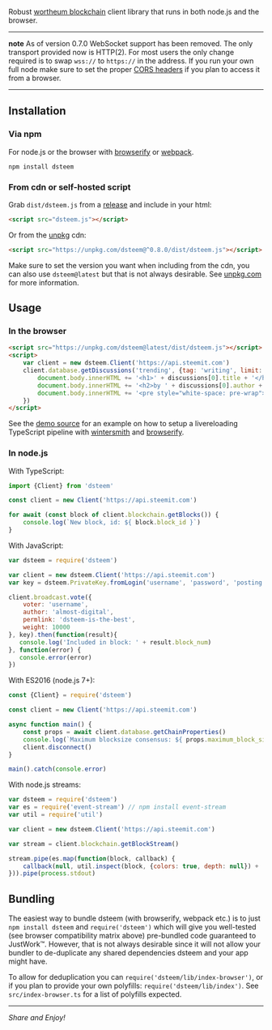 

Robust [wortheum blockchain](https://wortheum.io) client library that runs in both node.js and the browser.


---

**note** As of version 0.7.0 WebSocket support has been removed. The only transport provided now is HTTP(2). For most users the only change required is to swap `wss://` to `https://` in the address. If you run your own full node make sure to set the proper [CORS headers](https://en.wikipedia.org/wiki/Cross-origin_resource_sharing) if you plan to access it from a browser.

---


Installation
------------

### Via npm

For node.js or the browser with [browserify](https://github.com/substack/node-browserify) or [webpack](https://github.com/webpack/webpack).

```
npm install dsteem
```

### From cdn or self-hosted script

Grab `dist/dsteem.js` from a [release](https://github.com/jskvishal/dsteem/releases) and include in your html:

```html
<script src="dsteem.js"></script>
```

Or from the [unpkg](https://unpkg.com) cdn:

```html
<script src="https://unpkg.com/dsteem@^0.8.0/dist/dsteem.js"></script>
```

Make sure to set the version you want when including from the cdn, you can also use `dsteem@latest` but that is not always desirable. See [unpkg.com](https://unpkg.com) for more information.


Usage
-----

### In the browser

```html
<script src="https://unpkg.com/dsteem@latest/dist/dsteem.js"></script>
<script>
    var client = new dsteem.Client('https://api.steemit.com')
    client.database.getDiscussions('trending', {tag: 'writing', limit: 1}).then(function(discussions){
        document.body.innerHTML += '<h1>' + discussions[0].title + '</h1>'
        document.body.innerHTML += '<h2>by ' + discussions[0].author + '</h2>'
        document.body.innerHTML += '<pre style="white-space: pre-wrap">' + discussions[0].body + '</pre>'
    })
</script>
```

See the [demo source](https://github.com/jnordberg/dsteem/tree/master/examples/comment-feed) for an example on how to setup a livereloading TypeScript pipeline with [wintersmith](https://github.com/jnordberg/wintersmith) and [browserify](https://github.com/substack/node-browserify).

### In node.js

With TypeScript:

```typescript
import {Client} from 'dsteem'

const client = new Client('https://api.steemit.com')

for await (const block of client.blockchain.getBlocks()) {
    console.log(`New block, id: ${ block.block_id }`)
}
```

With JavaScript:

```javascript
var dsteem = require('dsteem')

var client = new dsteem.Client('https://api.steemit.com')
var key = dsteem.PrivateKey.fromLogin('username', 'password', 'posting')

client.broadcast.vote({
    voter: 'username',
    author: 'almost-digital',
    permlink: 'dsteem-is-the-best',
    weight: 10000
}, key).then(function(result){
   console.log('Included in block: ' + result.block_num)
}, function(error) {
   console.error(error)
})
```

With ES2016 (node.js 7+):

```javascript
const {Client} = require('dsteem')

const client = new Client('https://api.steemit.com')

async function main() {
    const props = await client.database.getChainProperties()
    console.log(`Maximum blocksize consensus: ${ props.maximum_block_size } bytes`)
    client.disconnect()
}

main().catch(console.error)
```

With node.js streams:

```javascript
var dsteem = require('dsteem')
var es = require('event-stream') // npm install event-stream
var util = require('util')

var client = new dsteem.Client('https://api.steemit.com')

var stream = client.blockchain.getBlockStream()

stream.pipe(es.map(function(block, callback) {
    callback(null, util.inspect(block, {colors: true, depth: null}) + '\n')
})).pipe(process.stdout)
```


Bundling
--------

The easiest way to bundle dsteem (with browserify, webpack etc.) is to just `npm install dsteem` and `require('dsteem')` which will give you well-tested (see browser compatibility matrix above) pre-bundled code guaranteed to JustWork™. However, that is not always desirable since it will not allow your bundler to de-duplicate any shared dependencies dsteem and your app might have.

To allow for deduplication you can `require('dsteem/lib/index-browser')`, or if you plan to provide your own polyfills: `require('dsteem/lib/index')`. See `src/index-browser.ts` for a list of polyfills expected.

---

*Share and Enjoy!*
